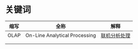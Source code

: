# 关键词



| 缩写 |             全称              |                        解释                         |
| :--: | :---------------------------: | :-------------------------------------------------: |
| OLAP | On-Line Analytical Processing | [联机分析处理](https://wezly.iteye.com/blog/899081) |
|      |                               |                                                     |
|      |                               |                                                     |

